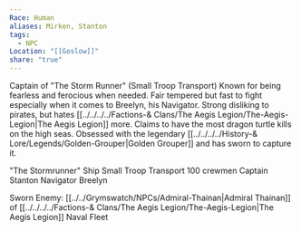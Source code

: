 ```yaml
---
Race: Human
aliases: Mirken, Stanton
tags:
  - NPC
Location: "[[Goslow]]"
share: "true"
---
```


Captain of "The Storm Runner" (Small Troop Transport)
Known for being fearless and ferocious when needed.
Fair tempered but fast to fight especially when it comes to Breelyn, his Navigator.
Strong disliking to pirates, but hates [[../../../../Factions-& Clans/The Aegis Legion/The-Aegis-Legion|The Aegis Legion]] more.
Claims to have the most dragon turtle kills on the high seas.
Obsessed with the legendary [[../../../../History-& Lore/Legends/Golden-Grouper|Golden Grouper]] and has sworn to capture it.


"The Stormrunner" Ship
Small Troop Transport
100 crewmen
Captain Stanton
Navigator Breelyn


Sworn Enemy:
[[../../Grymswatch/NPCs/Admiral-Thainan|Admiral Thainan]] of [[../../../../Factions-& Clans/The Aegis Legion/The-Aegis-Legion|The Aegis Legion]] Naval Fleet
